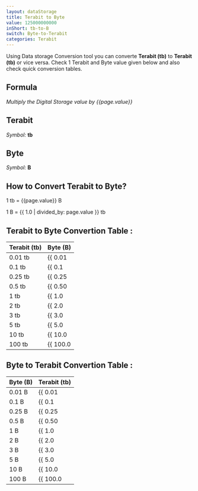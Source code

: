 ```yaml
---
layout: dataStorage
title: Terabit to Byte
value: 125000000000
inShort: tb-to-B
switch: Byte-to-Terabit
categories: Terabit
---
```


Using Data storage Conversion tool you can converte **Terabit (tb)** to **Terabit (tb)** or vice versa. Check 1 Terabit and Byte value given below and also check quick conversion tables.

## Formula
*Multiply the Digital Storage value by {{page.value}}*

## Terabit
*Symbol:* **tb**

## Byte
*Symbol:* **B**

## How to Convert Terabit to Byte?

1 tb = {{page.value}} B

1 B = {{ 1.0 | divided_by: page.value }} tb


## Terabit to Byte Convertion Table :

| Terabit (tb) | Byte (B) |
| ---- | ---- |
| 0.01 tb | {{ 0.01 | times: page.value | round: 12 }} B |
| 0.1 tb | {{ 0.1 | times: page.value | round: 12 }} B |
| 0.25 tb | {{ 0.25 | times: page.value | round: 12 }} B |
| 0.5 tb | {{ 0.50 | times: page.value | round: 12 }} B |
| 1 tb | {{ 1.0 | times: page.value | round: 12 }} B |
| 2 tb | {{ 2.0 | times: page.value | round: 12 }} B |
| 3 tb | {{ 3.0 | times: page.value | round: 12 }} B |
| 5 tb | {{ 5.0 | times: page.value | round: 12 }} B |
| 10 tb | {{ 10.0 | times: page.value | round: 12 }} B |
| 100 tb | {{ 100.0 | times: page.value | round: 12 }} B |

## Byte to Terabit Convertion Table :

| Byte (B) | Terabit (tb) |
| ---- | ---- |
| 0.01 B | {{ 0.01 | divided_by: page.value | round: 12 }} tb |
| 0.1 B | {{ 0.1 | divided_by: page.value | round: 12 }} tb |
| 0.25 B | {{ 0.25 | divided_by: page.value | round: 12 }} tb |
| 0.5 B | {{ 0.50 | divided_by: page.value | round: 12 }} tb |
| 1 B | {{ 1.0 | divided_by: page.value | round: 12 }} tb |
| 2 B | {{ 2.0 | divided_by: page.value | round: 12 }} tb |
| 3 B | {{ 3.0 | divided_by: page.value | round: 12 }} tb |
| 5 B | {{ 5.0 | divided_by: page.value | round: 12 }} tb |
| 10 B | {{ 10.0 | divided_by: page.value | round: 12 }} tb |
| 100 B | {{ 100.0 | divided_by: page.value | round: 12 }} tb |


<script>
document.getElementById('selectInput')[14].selected = true
document.getElementById('selectOutput')[1].selected = true
</script>

